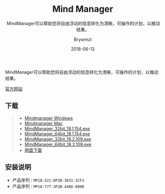 ﻿---
layout:     post
title:      Mind Manager
subtitle:  MindManager可以帮助您将自由浮动的信息转化为清晰，可操作的计划，以推动结果。
date:       2018-06-13
author:     Brywmzl
header-img: img/MindManager/mindmanager-mindmapping-software-business-people.png
catalog: true
tags:
    - 思维导图
    - Mind Manager
---
MindManager可以帮助您将自由浮动的信息转化为清晰，可操作的计划，以推动结果。

<!--more-->

[官方网站](https://www.mindjet.com)  

## 下载
>- [Mindmanager Windows](https://www.mindjet.com/mindmanager-windows)
>- [Mindmanager Mac](https://www.mindjet.com/mindmanager-mac)
>- [MindManager_32bit_18.1.154.exe](http://dwnld.mindjet.com/stubs/Builds/MindManager2018.1/MindManager_32bit_18.1.154.exe)
>- [MindManager_64bit_18.1.154.exe](http://dwnld.mindjet.com/stubs/Builds/MindManager2018.1/MindManager_64bit_18.1.154.exe)
>- [MindManager_32bit_18.2.109.exe](http://dwnld.mindjet.com/stubs/Builds/MindManager2018.1/MindManager_32bit_18.2.109.exe)
>- [MindManager_64bit_18.2.109.exe](http://dwnld.mindjet.com/stubs/Builds/MindManager2018.1/MindManager_64bit_18.2.109.exe)
>- [网盘下载](https://pan.baidu.com/s/17GzGandwVvM51w-43lsnpg)

## 安装说明
* 产品序列 : `MP18-521-DP2B-3831-3CF3`
* 产品序列 : `MP18-777-3P2B-448D-889D`